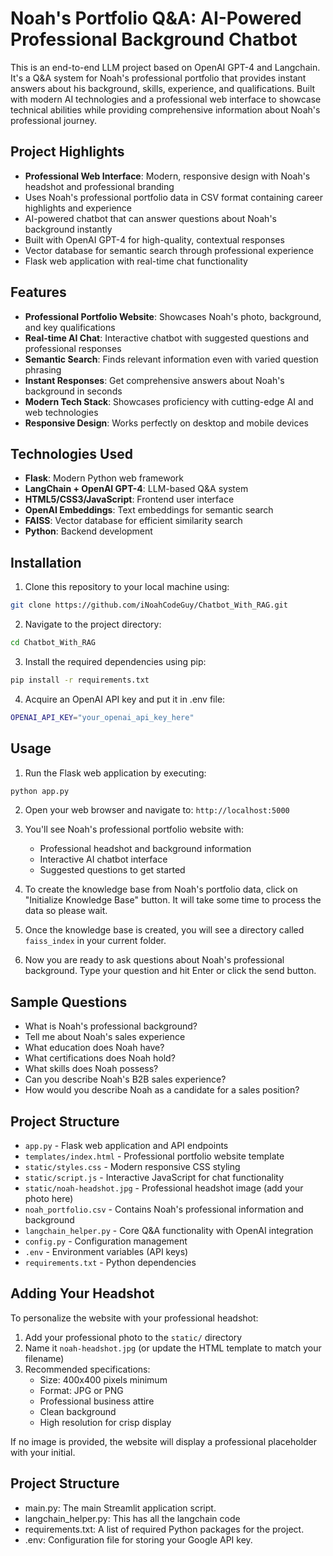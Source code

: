 
# Noah's Portfolio Q&A: AI-Powered Professional Background Chatbot

This is an end-to-end LLM project based on OpenAI GPT-4 and Langchain. It's a Q&A system for Noah's professional portfolio that provides instant answers about his background, skills, experience, and qualifications. Built with modern AI technologies and a professional web interface to showcase technical abilities while providing comprehensive information about Noah's professional journey.

## Project Highlights

- **Professional Web Interface**: Modern, responsive design with Noah's headshot and professional branding
- Uses Noah's professional portfolio data in CSV format containing career highlights and experience  
- AI-powered chatbot that can answer questions about Noah's background instantly
- Built with OpenAI GPT-4 for high-quality, contextual responses
- Vector database for semantic search through professional experience
- Flask web application with real-time chat functionality

## Features
- **Professional Portfolio Website**: Showcases Noah's photo, background, and key qualifications
- **Real-time AI Chat**: Interactive chatbot with suggested questions and professional responses
- **Semantic Search**: Finds relevant information even with varied question phrasing  
- **Instant Responses**: Get comprehensive answers about Noah's background in seconds
- **Modern Tech Stack**: Showcases proficiency with cutting-edge AI and web technologies
- **Responsive Design**: Works perfectly on desktop and mobile devices

## Technologies Used
- **Flask**: Modern Python web framework
- **LangChain + OpenAI GPT-4**: LLM-based Q&A system
- **HTML5/CSS3/JavaScript**: Frontend user interface
- **OpenAI Embeddings**: Text embeddings for semantic search
- **FAISS**: Vector database for efficient similarity search
- **Python**: Backend development

## Installation

1. Clone this repository to your local machine using:

```bash
git clone https://github.com/iNoahCodeGuy/Chatbot_With_RAG.git
```

2. Navigate to the project directory:

```bash
cd Chatbot_With_RAG
```

3. Install the required dependencies using pip:

```bash
pip install -r requirements.txt
```

4. Acquire an OpenAI API key and put it in .env file:

```bash
OPENAI_API_KEY="your_openai_api_key_here"
```

## Usage

1. Run the Flask web application by executing:

```bash
python app.py
```

2. Open your web browser and navigate to: `http://localhost:5000`

3. You'll see Noah's professional portfolio website with:
   - Professional headshot and background information
   - Interactive AI chatbot interface
   - Suggested questions to get started

4. To create the knowledge base from Noah's portfolio data, click on "Initialize Knowledge Base" button. It will take some time to process the data so please wait.

5. Once the knowledge base is created, you will see a directory called `faiss_index` in your current folder.

6. Now you are ready to ask questions about Noah's professional background. Type your question and hit Enter or click the send button.

## Sample Questions

- What is Noah's professional background?
- Tell me about Noah's sales experience
- What education does Noah have?
- What certifications does Noah hold?
- What skills does Noah possess?
- Can you describe Noah's B2B sales experience?
- How would you describe Noah as a candidate for a sales position?

## Project Structure

- `app.py` - Flask web application and API endpoints
- `templates/index.html` - Professional portfolio website template
- `static/styles.css` - Modern responsive CSS styling
- `static/script.js` - Interactive JavaScript for chat functionality
- `static/noah-headshot.jpg` - Professional headshot image (add your photo here)
- `noah_portfolio.csv` - Contains Noah's professional information and background
- `langchain_helper.py` - Core Q&A functionality with OpenAI integration
- `config.py` - Configuration management
- `.env` - Environment variables (API keys)
- `requirements.txt` - Python dependencies

## Adding Your Headshot

To personalize the website with your professional headshot:

1. Add your professional photo to the `static/` directory
2. Name it `noah-headshot.jpg` (or update the HTML template to match your filename)
3. Recommended specifications:
   - Size: 400x400 pixels minimum
   - Format: JPG or PNG
   - Professional business attire
   - Clean background
   - High resolution for crisp display

If no image is provided, the website will display a professional placeholder with your initial.

## Project Structure

- main.py: The main Streamlit application script.
- langchain_helper.py: This has all the langchain code
- requirements.txt: A list of required Python packages for the project.
- .env: Configuration file for storing your Google API key.